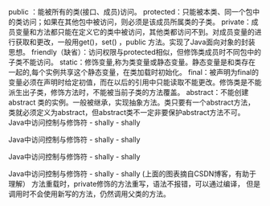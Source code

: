 public ：能被所有的类(接口、成员)访问。
protected：只能被本类、同一个包中的类访问；如果在其他包中被访问，则必须是该成员所属类的子类。
private：成员变量和方法都只能在定义它的类中被访问，其他类都访问不到。对成员变量的进行获取和更改，一般用get()，set() ，public 方法。实现了Java面向对象的封装思想。
friendly（缺省）：访问权限与protected相似，但修饰类成员时不同包中的子类不能访问。
static：修饰变量,称为类变量或静态变量。静态变量是和类存在一起的,每个实例共享这个静态变量，在类加载时初始化。
final：被声明为final的变量必须在声明时给定初值，而在以后的引用中只能读取不能更改。修饰类是不能派生出子类，修饰方法时，不能被当前子类的方法覆盖。
abstract：不能创建abstract 类的实例。一般被继承，实现抽象方法。类只要有一个abstract方法，类就必须定义为abstract，但abstract类不一定非要保护abstract方法不可。
Java中访问控制与修饰符 - shally - shally
 
Java中访问控制与修饰符 - shally - shally
 
Java中访问控制与修饰符 - shally - shally
 
Java中访问控制与修饰符 - shally - shally
(上面的图表摘自CSDN博客，有助于理解）
方法重载时，private修饰的方法重写，语法不报错，可以通过编译， 但是调用时不会使用新写的方法，仍然调用父类的方法。
